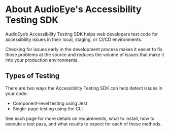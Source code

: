 # About AudioEye's Accessibility Testing SDK

AudioEye’s Accessibility Testing SDK helps web developers test code for accessibility issues in their local, staging, or CI/CD environments.

Checking for issues early in the development process makes it easier to fix those problems at the source and reduces the volume of issues that make it into your production environments.

## Types of Testing

There are two ways the Accessibility Testing SDK can help detect issues in your code:

- Component-level testing using Jest
- Single-page testing using the CLI
<!-- - Multi-page (aka workflow) testing using using Cypress -->

See each page for more details on requirements, what to install, how to execute a test pass, and what results to expect for each of these methods.
